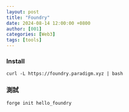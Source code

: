 ```yaml
---
layout: post
title: "Foundry"
date: 2024-08-14 12:00:00 +0800
author: [001]
categories: [Web3]
tags: [tools]
---
```


### Install
`curl -L https://foundry.paradigm.xyz | bash`


### 測試
`forge init hello_foundry`

